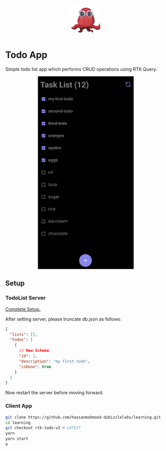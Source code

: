 <p align='center'>
  <img src='android/app/src/main/res/drawable/splash_icon.png' alt='logo' width='100px'/>
</p>

# Todo App
Simple todo list app which performs CRUD operations using RTK Query.

<p align='center'>
  <img src='public/home.png' alt='Home' width='300px'/>
</p>

## Setup

### TodoList Server
[Complete Setup.](https://github.com/kaikcreator/todoListsServer.git)

After setting server, please truncate db.json as follows:
```json
{
  "lists": [],
  "todos": [
    {
      // New Schema
      "id": 1,
      "description": "my first todo",
      "isDone": true
    }
  ]
}
```
Now restart the server before moving forward.

### Client App
```bash
git clone https://github.com/hassanmahmood-dubizzlelabs/learning.git
cd learning
git checkout rtk-todo-v2 # LATEST
yarn
yarn start
a
```
